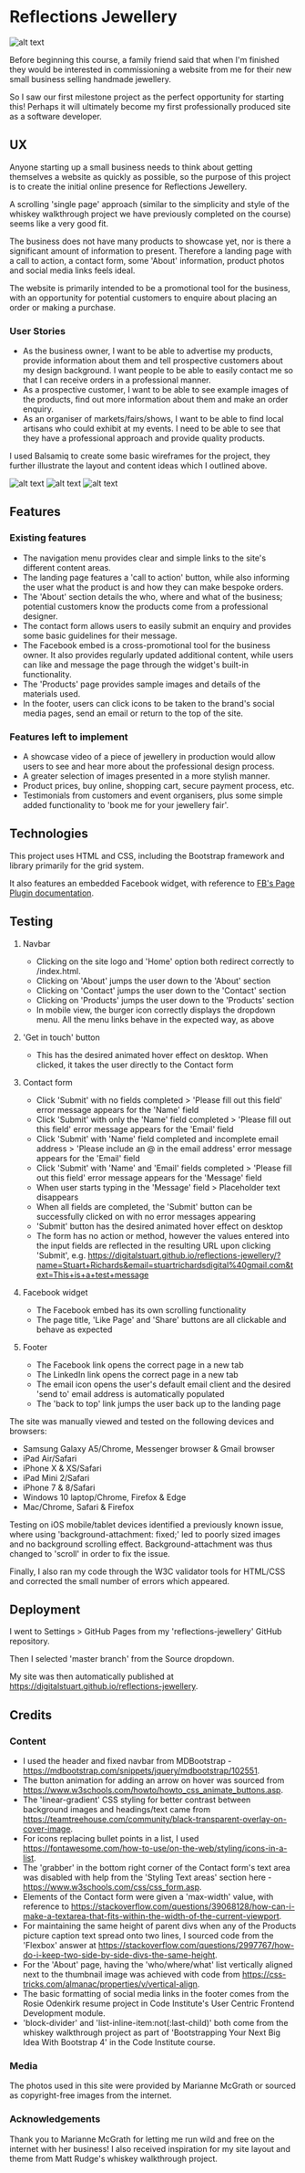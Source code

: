 # Reflections Jewellery

![alt text](https://i.imgur.com/jEgUjbS.jpg "Reflections Jewellery website as seen on different devices")

Before beginning this course, a family friend said that when I'm finished they would be interested in commissioning a website from me for their new small business selling handmade jewellery.

So I saw our first milestone project as the perfect opportunity for starting this! Perhaps it will ultimately become my first professionally produced site as a software developer.

## UX

Anyone starting up a small business needs to think about getting themselves a website as quickly as possible, so the purpose of this project is to create the initial online presence for Reflections Jewellery.

A scrolling 'single page' approach (similar to the simplicity and style of the whiskey walkthrough project we have previously completed on the course) seems like a very good fit. 

The business does not have many products to showcase yet, nor is there a significant amount of information to present. Therefore a landing page with a call to action, a contact form, some 'About' information, product photos and social media links feels ideal.

The website is primarily intended to be a promotional tool for the business, with an opportunity for potential customers to enquire about placing an order or making a purchase.

### User Stories

* As the business owner, I want to be able to advertise my products, provide information about them and tell prospective customers about my design background. I want people to be able to easily contact me so that I can receive orders in a professional manner. 
* As a prospective customer, I want to be able to see example images of the products, find out more information about them and make an order enquiry.
* As an organiser of markets/fairs/shows, I want to be able to find local artisans who could exhibit at my events. I need to be able to see that they have a professional approach and provide quality products.

I used Balsamiq to create some basic wireframes for the project, they further illustrate the layout and content ideas which I outlined above.

![alt text](https://i.imgur.com/DCPpLzY.png "Reflections Jewellery wireframes")
![alt text](https://i.imgur.com/e10x0jY.png "Reflections Jewellery wireframes")
![alt text](https://i.imgur.com/TcNUdfq.png "Reflections Jewellery wireframes")

## Features

### Existing features

* The navigation menu provides clear and simple links to the site's different content areas.
* The landing page features a 'call to action' button, while also informing the user what the product is and how they can make bespoke orders.
* The 'About' section details the who, where and what of the business; potential customers know the products come from a professional designer.
* The contact form allows users to easily submit an enquiry and provides some basic guidelines for their message.
* The Facebook embed is a cross-promotional tool for the business owner. It also provides regularly updated additional content, while users can like and message the page through the widget's built-in functionality.
* The 'Products' page provides sample images and details of the materials used.
* In the footer, users can click icons to be taken to the brand's social media pages, send an email or return to the top of the site.

### Features left to implement

* A showcase video of a piece of jewellery in production would allow users to see and hear more about the professional design process.
* A greater selection of images presented in a more stylish manner.
* Product prices, buy online, shopping cart, secure payment process, etc.
* Testimonials from customers and event organisers, plus some simple added functionality to 'book me for your jewellery fair'.

## Technologies

This project uses HTML and CSS, including the Bootstrap framework and library primarily for the grid system.

It also features an embedded Facebook widget, with reference to [FB's Page Plugin documentation](https://developers.facebook.com/docs/plugins/page-plugin/).

## Testing

1. Navbar
    * Clicking on the site logo and 'Home' option both redirect correctly to /index.html.
    * Clicking on 'About' jumps the user down to the 'About' section
    * Clicking on 'Contact' jumps the user down to the 'Contact' section
    * Clicking on 'Products' jumps the user down to the 'Products' section
    * In mobile view, the burger icon correctly displays the dropdown menu. All the menu links behave in the expected way, as above
    
2. 'Get in touch' button
    * This has the desired animated hover effect on desktop. When clicked, it takes the user directly to the Contact form

3. Contact form
    * Click 'Submit' with no fields completed > 'Please fill out this field' error message appears for the 'Name' field
    * Click 'Submit' with only the 'Name' field completed > 'Please fill out this field' error message appears for the 'Email' field
    * Click 'Submit' with 'Name' field completed and incomplete email address > 'Please include an @ in the email address' error message appears for the 'Email' field
    * Click 'Submit' with 'Name' and 'Email' fields completed > 'Please fill out this field' error message appears for the 'Message' field
    * When user starts typing in the 'Message' field > Placeholder text disappears
    * When all fields are completed, the 'Submit' button can be successfully clicked on with no error messages appearing
    * 'Submit' button has the desired animated hover effect on desktop
    * The form has no action or method, however the values entered into the input fields are reflected in the resulting URL upon clicking 'Submit', e.g. https://digitalstuart.github.io/reflections-jewellery/?name=Stuart+Richards&email=stuartrichardsdigital%40gmail.com&text=This+is+a+test+message

4. Facebook widget
    * The Facebook embed has its own scrolling functionality
    * The page title, 'Like Page' and 'Share' buttons are all clickable and behave as expected

5. Footer
    * The Facebook link opens the correct page in a new tab
    * The LinkedIn link opens the correct page in a new tab
    * The email icon opens the user's default email client and the desired 'send to' email address is automatically populated
    * The 'back to top' link jumps the user back up to the landing page

The site was manually viewed and tested on the following devices and browsers:
* Samsung Galaxy A5/Chrome, Messenger browser & Gmail browser
* iPad Air/Safari
* iPhone X & XS/Safari
* iPad Mini 2/Safari
* iPhone 7 & 8/Safari
* Windows 10 laptop/Chrome, Firefox & Edge
* Mac/Chrome, Safari & Firefox

Testing on iOS mobile/tablet devices identified a previously known issue, where using 'background-attachment: fixed;' led to poorly sized images and no background scrolling effect. Background-attachment was thus changed to 'scroll' in order to fix the issue. 

Finally, I also ran my code through the W3C validator tools for HTML/CSS and corrected the small number of errors which appeared.

## Deployment

I went to Settings > GitHub Pages from my 'reflections-jewellery' GitHub repository.

Then I selected 'master branch' from the Source dropdown.

My site was then automatically published at https://digitalstuart.github.io/reflections-jewellery.

## Credits

### Content

* I used the header and fixed navbar from MDBootstrap - https://mdbootstrap.com/snippets/jquery/mdbootstrap/102551.
* The button animation for adding an arrow on hover was sourced from https://www.w3schools.com/howto/howto_css_animate_buttons.asp.
* The 'linear-gradient' CSS styling for better contrast between background images and headings/text came from https://teamtreehouse.com/community/black-transparent-overlay-on-cover-image.
* For icons replacing bullet points in a list, I used https://fontawesome.com/how-to-use/on-the-web/styling/icons-in-a-list.
* The 'grabber' in the bottom right corner of the Contact form's text area was disabled with help from the 'Styling Text areas' section here - https://www.w3schools.com/css/css_form.asp.
* Elements of the Contact form were given a 'max-width' value, with reference to https://stackoverflow.com/questions/39068128/how-can-i-make-a-textarea-that-fits-within-the-width-of-the-current-viewport.
* For maintaining the same height of parent divs when any of the Products picture caption text spread onto two lines, I sourced code from the 'Flexbox' answer at https://stackoverflow.com/questions/2997767/how-do-i-keep-two-side-by-side-divs-the-same-height.
* For the 'About' page, having the 'who/where/what' list vertically aligned next to the thumbnail image was achieved with code from https://css-tricks.com/almanac/properties/v/vertical-align.
* The basic formatting of social media links in the footer comes from the Rosie Odenkirk resume project in Code Institute's User Centric Frontend Development module.
* 'block-divider' and 'list-inline-item:not(:last-child)' both come from the whiskey walkthrough project as part of 'Bootstrapping Your Next Big Idea With Bootstrap 4' in the Code Institute course.

### Media

The photos used in this site were provided by Marianne McGrath or sourced as copyright-free images from the internet.

### Acknowledgements

Thank you to Marianne McGrath for letting me run wild and free on the internet with her business! I also received inspiration for my site layout and theme from Matt Rudge's whiskey walkthrough project.